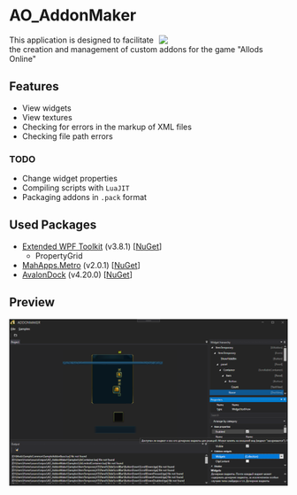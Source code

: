 # AO_AddonMaker
<img align="right" src="https://allods.mail.ru/static/img/110/logo.png" width="233">This application is designed to facilitate the creation and management of custom addons for the game "Allods Online"
## Features
* View widgets
* View textures
* Checking for errors in the markup of XML files
* Checking file path errors
### TODO
* Change widget properties
* Compiling scripts with `LuaJIT`
* Packaging addons in `.pack` format

## Used Packages
* [Extended WPF Toolkit](https://github.com/xceedsoftware/wpftoolkit) (v3.8.1) [[NuGet](https://www.nuget.org/packages/DotNetZip/1.13.8)]
  * PropertyGrid
* [MahApps.Metro](https://github.com/MahApps/MahApps.Metro) (v2.0.1) [[NuGet](https://www.nuget.org/packages/MahApps.Metro/2.0.1)]
* [AvalonDock](https://github.com/Dirkster99/AvalonDock) (v4.20.0) [[NuGet](https://www.nuget.org/packages/Dirkster.AvalonDock/4.20.0)]
## Preview
<img src="scr01.png" width="768" />
